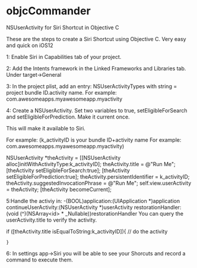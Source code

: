 # objcCommander
NSUserActivity for Siri Shortcut in Objective C

These are the steps to create a Siri Shortcut using Objective C. Very easy and quick on iOS12

1: Enable Siri in Capabilities tab of your project.

2: Add the Intents framework in the Linked Frameworks and Libraries tab. Under target->General

3: In the project plist, add an entry: NSUserActivityTypes with string = project bundle ID.activity name. For example: com.awesomeapps.myawesomeapp.myactivity

4: Create a NSUserActivity. Set two variables to true, setEligibleForSearch and setEligibleForPrediction. Make it current once.

This will make it available to Siri.

For example: (k_activityID is your bundle ID+activity name For example: com.awesomeapps.myawesomeapp.myactivity)

 NSUserActivity *theActivity = [[NSUserActivity alloc]initWithActivityType:k_activityID];
    theActivity.title = @"Run Me";
    [theActivity setEligibleForSearch:true];
    [theActivity setEligibleForPrediction:true];
    theActivity.persistentIdentifier = k_activityID;
    theActivity.suggestedInvocationPhrase = @"Run Me";
    self.view.userActivity = theActivity;
    [theActivity becomeCurrent];
    
 
5:Handle the activiy in: -(BOOL)application:(UIApplication *)application continueUserActivity:(NSUserActivity *)userActivity restorationHandler:(void (^)(NSArray<id<UIUserActivityRestoring>> * _Nullable))restorationHandler
	You can query the userActivity.title to verify the activity.
	
if ([theActivity.title isEqualToString:k_activityID]){
        // do the activity
        
    }
    
6: In settings app->Siri you will be able to see your Shorcuts and record a command to execute them.
